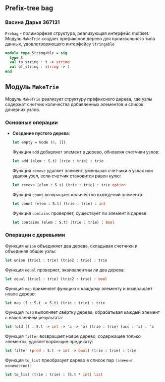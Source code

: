 ## Prefix-tree bag

### Васина Дарья 367131

`Prebag` - полиморфная структура, реализующая интерфейс multiset.
Модуль `MakeTrie` создает префиксное дерево для произвольного типа данных, удовлетворяющего интерфейсу `Stringable`

```ocaml
module type Stringable = sig
  type t
  val to_string : t -> string
  val of_string : string -> t
end
```

## Модуль `MakeTrie`

Модуль `MakeTrie` реализует структуру префиксного дерева, где узлы содержат счетчик количества добавленных элементов и список дочерних узлов.

### Основные операции

- **Создание пустого дерева**:

  ```ocaml
  let empty = Node (0, [])
  ```

  Функция `add` добавляет элемент в дерево, обновляя счетчики узлов:

  ```ocaml
  let add (elem : S.t) (trie : trie) : trie
  ```

  Функция `remove` удаляет элемент, уменьшая счетчики в узлах или удаляя узел, если счетчик становится равен нулю:

  ```ocaml
  let remove (elem : S.t) (trie : trie) : trie option
  ```

  Функция `count` возвращает количество вхождений элемента:

  ```ocaml
  let count (elem : S.t) (trie : trie) : int
  ```

  Функция `contains` проверяет, существует ли элемент в дереве:

  ```ocaml
  let contains (elem : S.t) (trie : trie) : bool
  ```

### Операции с деревьями

Функция `union` объединяет два дерева, складывая счетчики и объединяя общие узлы:

```ocaml
let union (trie1 : trie) (trie2 : trie) : trie
```

Функция `equal` проверяет, эквивалентны ли два дерева:

```ocaml
let equal (trie1 : trie) (trie2 : trie) : bool
```

Функция `map` применяет функцию к каждому элементу и возвращает новое дерево:

```ocaml
let map (f : S.t -> S.t) (trie : trie) : trie
```

Функция `fold` выполняет свёртку дерева, обрабатывая каждый элемент с накоплением результата:

```ocaml
let fold (f : S.t -> int -> 'a -> 'a) (trie : trie) (acc : 'a) : 'a
```

Функция `filter` возвращает новое дерево, содержащее только элементы, удовлетворяющие предикату:

```ocaml
let filter (pred : S.t -> int -> bool) (trie : trie) : trie
```

Функция `to_list` преобразует дерево в список пар `(элемент, количество)`:

```ocaml
let to_list (trie : trie) : (S.t * int) list
```
